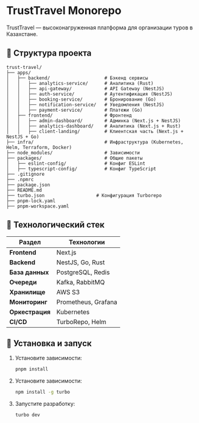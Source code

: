 # TrustTravel Monorepo

TrustTravel — высоконагруженная платформа для организации туров в Казахстане.

## 📂 Структура проекта

```plaintext
trust-travel/
├── apps/
│   ├── backend/                    # Бэкенд сервисы
│   │   ├── analytics-service/      # Аналитика (Rust)
│   │   ├── api-gateway/            # API Gateway (NestJS)
│   │   ├── auth-service/           # Аутентификация (NestJS)
│   │   ├── booking-service/        # Бронирование (Go)
│   │   ├── notification-service/   # Уведомления (NestJS)
│   │   ├── payment-service/        # Платежи (Go)
│   ├── frontend/                   # Фронтенд
│   │   ├── admin-dashboard/        # Админка (Next.js + NestJS)
│   │   ├── analytics-dashboard/    # Аналитика (Next.js + Rust)
│   │   ├── client-landing/         # Клиентская часть (Next.js + NestJS + Go)
├── infra/                          # Инфраструктура (Kubernetes, Helm, Terraform, Docker)
├── node_modules/                   # Зависимости
├── packages/                       # Общие пакеты
│   ├── eslint-config/              # Конфиг ESLint
│   ├── typescript-config/          # Конфиг TypeScript
├── .gitignore
├── .npmrc
├── package.json
├── README.md
├── turbo.json                   # Конфигурация Turborepo
├── pnpm-lock.yaml
├── pnpm-workspace.yaml
```

## 🚀 Технологический стек

| Раздел            | Технологии |
|------------------|------------|
| **Frontend**     | Next.js |
| **Backend**      | NestJS, Go, Rust |
| **База данных**  | PostgreSQL, Redis |
| **Очереди**      | Kafka, RabbitMQ |
| **Хранилище**    | AWS S3 |
| **Мониторинг**   | Prometheus, Grafana |
| **Оркестрация**  | Kubernetes |
| **CI/CD**        | TurboRepo, Helm |

## 📌 Установка и запуск

1. Установите зависимости:
   ```sh
   pnpm install
   ```

2. Установите зависимости:
   ```sh
   npm install -g turbo
   ```
   
3. Запустите разработку:
   ```sh
   turbo dev
   ```

